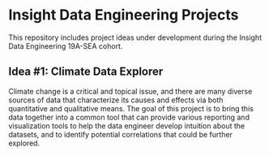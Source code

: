 # Insight Data Engineering Projects

This repository includes project ideas under development during the Insight Data Engineering 19A-SEA cohort.  

## Idea #1:  Climate Data Explorer

Climate change is a critical and topical issue, and there are many diverse sources of data that characterize its causes and effects via both quantitative and qualitative means.  The goal of this project is to bring this data together into a common tool that can provide various reporting and visualization tools to help the data engineer develop intuition about the datasets, and to identify potential correlations that could be further explored.  

